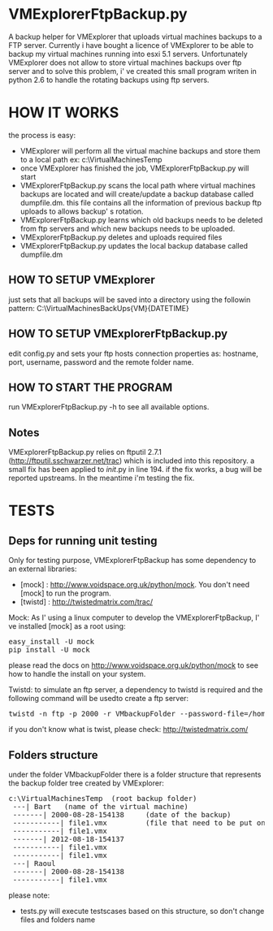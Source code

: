 VMExplorerFtpBackup.py
===================

A backup helper for VMExplorer that uploads virtual machines backups to a FTP server.
Currently i have bought a licence of VMExplorer to be able to backup my virtual machines running into esxi 5.1 servers.
Unfortunately VMExplorer does not allow to store virtual machines backups over ftp server and to solve this problem, i' ve created this small program writen in python 2.6 to handle the rotating backups using ftp servers.

HOW IT WORKS
=====
the process is easy:
* VMExplorer will perform all the virtual machine backups and store them to a local path ex: c:\VirtualMachinesTemp
* once VMExplorer has finished the job, VMExplorerFtpBackup.py will start
* VMExplorerFtpBackup.py scans the local path where virtual machines backups are located and will create/update a backup database called dumpfile.dm.
this file contains all the information of previous backup ftp uploads to allows backup' s rotation.
* VMExplorerFtpBackup.py learns which old backups needs to be deleted from ftp servers and which new backups needs to be uploaded.
* VMExplorerFtpBackup.py deletes and uploads required files
* VMExplorerFtpBackup.py updates the local backup database called dumpfile.dm

HOW TO SETUP VMExplorer
----
just sets that all backups will be saved into a directory using the followin pattern: C:\VirtualMachinesBackUps\{VM}\{DATETIME}

HOW TO SETUP VMExplorerFtpBackup.py
----
edit config.py and sets your ftp hosts connection properties as: hostname, port, username, password  and the remote folder name.

HOW TO START THE PROGRAM
----
run  VMExplorerFtpBackup.py -h to see all available options.

Notes
----
VMExplorerFtpBackup.py relies on ftputil 2.7.1 (http://ftputil.sschwarzer.net/trac) which is included into this repository.
a small fix has been applied to _init_.py in line 194. if the fix works, a bug will be reported upstreams. In the meantime i'm testing the fix.

TESTS
=====

Deps for running unit testing
----
Only for testing purpose, VMExplorerFtpBackup has some dependency to an external libraries:
  * [mock] : http://www.voidspace.org.uk/python/mock. You don't need [mock] to run the program.
  * [twistd] : http://twistedmatrix.com/trac/

Mock:
As I' using a linux computer to develop the VMExplorerFtpBackup, I' ve installed [mock] as a root using:
<pre>
easy_install -U mock
pip install -U mock
</pre>
please read the docs on  http://www.voidspace.org.uk/python/mock to see how to handle the install on your system.

Twistd:
to simulate an ftp server, a dependency to twistd is required and the following command will be usedto create a ftp server:
<pre>
twistd -n ftp -p 2000 -r VMbackupFolder --password-file=/home/myo/Temp/pass.dat
</pre>
if you don't know what is twist, please check: http://twistedmatrix.com/

Folders structure
----------------
under the folder VMbackupFolder there is a folder structure that represents the backup folder tree created by VMExplorer:
<pre>
c:\VirtualMachinesTemp  (root backup folder)
 ---| Bart   (name of the virtual machine)
 -------| 2000-08-28-154138     (date of the backup)
 -----------| file1.vmx         (file that need to be put on ftp)
 -----------| file1.vmx
 -------| 2012-08-18-154137
 -----------| file1.vmx
 -----------| file1.vmx
 ---| Raoul
 -------| 2000-08-28-154138
 -----------| file1.vmx
</pre>
please note:
- tests.py will execute testscases based on this structure, so don't change files and folders name

